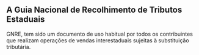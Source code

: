 ## A Guia Nacional de Recolhimento de Tributos Estaduais

GNRE, tem sido um documento de uso habitual por todos os contribuintes que realizam operações de vendas interestaduais sujeitas à substituição tributária. 